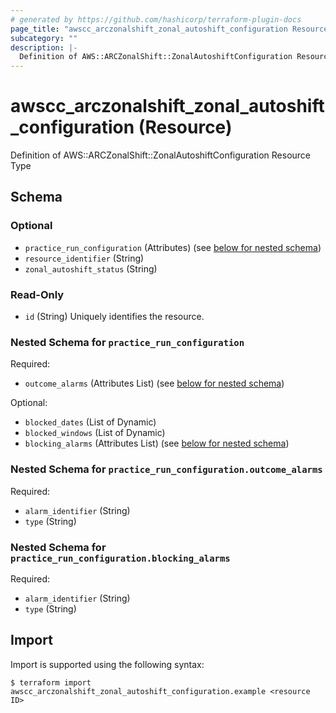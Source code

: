 ```yaml
---
# generated by https://github.com/hashicorp/terraform-plugin-docs
page_title: "awscc_arczonalshift_zonal_autoshift_configuration Resource - terraform-provider-awscc"
subcategory: ""
description: |-
  Definition of AWS::ARCZonalShift::ZonalAutoshiftConfiguration Resource Type
---
```


# awscc_arczonalshift_zonal_autoshift_configuration (Resource)

Definition of AWS::ARCZonalShift::ZonalAutoshiftConfiguration Resource Type



<!-- schema generated by tfplugindocs -->
## Schema

### Optional

- `practice_run_configuration` (Attributes) (see [below for nested schema](#nestedatt--practice_run_configuration))
- `resource_identifier` (String)
- `zonal_autoshift_status` (String)

### Read-Only

- `id` (String) Uniquely identifies the resource.

<a id="nestedatt--practice_run_configuration"></a>
### Nested Schema for `practice_run_configuration`

Required:

- `outcome_alarms` (Attributes List) (see [below for nested schema](#nestedatt--practice_run_configuration--outcome_alarms))

Optional:

- `blocked_dates` (List of Dynamic)
- `blocked_windows` (List of Dynamic)
- `blocking_alarms` (Attributes List) (see [below for nested schema](#nestedatt--practice_run_configuration--blocking_alarms))

<a id="nestedatt--practice_run_configuration--outcome_alarms"></a>
### Nested Schema for `practice_run_configuration.outcome_alarms`

Required:

- `alarm_identifier` (String)
- `type` (String)


<a id="nestedatt--practice_run_configuration--blocking_alarms"></a>
### Nested Schema for `practice_run_configuration.blocking_alarms`

Required:

- `alarm_identifier` (String)
- `type` (String)

## Import

Import is supported using the following syntax:

```shell
$ terraform import awscc_arczonalshift_zonal_autoshift_configuration.example <resource ID>
```
